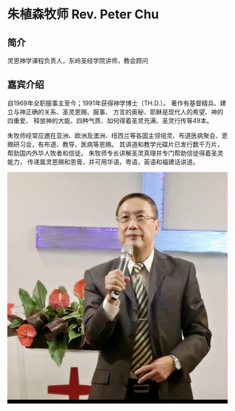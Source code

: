 # 朱植森牧师 Rev. Peter Chu

## 简介
灵恩神学课程负责人，东岭圣经学院讲师，教会顾问

## 嘉宾介绍
自1969年全职服事主至今；1991年获得神学博士（TH.D.）。
著作有基督精兵、建立与神正确的关系、圣灵恩赐、服事、
方言的奥秘、耶稣是现代人的希望、神的四重爱、
释放神的大能、四种气质、如何得着圣灵充满、圣灵行传等49本。

​朱牧师经常应邀在亚洲、欧洲及澳洲、纽西兰等各国主领培灵、布道医病聚会、恩赐研习会，有布道、教导、医病等恩赐。
其讲道和教学光碟片已发行数千万片，帮助国内外华人牧者和信徒。
​
​朱牧师专长讲解圣灵真理并专门帮助信徒得着圣灵能力，
传递属灵恩赐和恩膏，并可用华语，粤语，英语和福建话讲道。

[//]: # (photos)
![peter_chu_1](peter_chu_1.jpeg)
